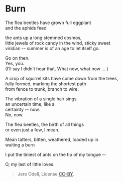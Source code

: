 # Burn

The flea beetles have grown full eggplant  
and the aphids feed

the ants up a long stemmed cosmos,  
little jewels of rock candy in the wind, sticky sweet  
viridian -- summer is of an age to let itself go.

Go on then.  
Yes, you.  
(I’ll say I didn’t hear that. What now, what now ... )

A crop of squirrel kits have come down from the trees,  
fully formed, marking the shortest path  
from fence to trunk, branch to wire.

The vibration of a single hair sings  
an uncertain time, like a  
certainty -- now.  
No, now.

The flea beetles, the birth of all things  
or even just a few, I mean.

Mean tatters, bitten, weathered, loaded up in  
waiting a burn

I put the tiniest of ants on the tip of my tongue --  

O, my last of little loves.


>Jere Odell, License [CC-BY](https://creativecommons.org/licenses/by/4.0/).
